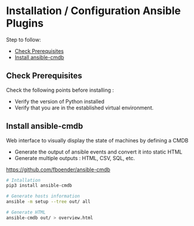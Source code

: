 # Installation / Configuration Ansible Plugins



Step to follow:

- [Check Prerequisites](#check-prerequisites)
- [Install ansible-cmdb](#ansible-cmdb)






## <a name="check-prerequisites">Check Prerequisites</a>

Check the following points before installing :

* Verify the version of Python installed
* Verify that you are in the established virtual environment.





## <a name="ansible-cmdb">Install ansible-cmdb</a>

Web interface to visually display the state of machines by defining a CMDB

 * Generate the output of ansible events and convert it into static HTML
 * Generate multiple outputs : HTML, CSV, SQL, etc.

https://github.com/fboender/ansible-cmdb

```bash
# Intallation
pip3 install ansible-cmdb

# Generate hosts information
ansible -m setup --tree out/ all

# Generate HTML 
ansible-cmdb out/ > overview.html
```